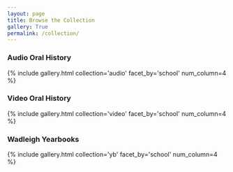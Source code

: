 ```yaml
---
layout: page
title: Browse the Collection
gallery: True
permalink: /collection/
---
```


### Audio Oral History
{% include gallery.html collection='audio' facet_by='school'  num_column=4 %}

### Video Oral History
{% include gallery.html collection='video' facet_by='school'  num_column=4 %}

### Wadleigh Yearbooks
{% include gallery.html collection='yb' facet_by='school'  num_column=4 %}
